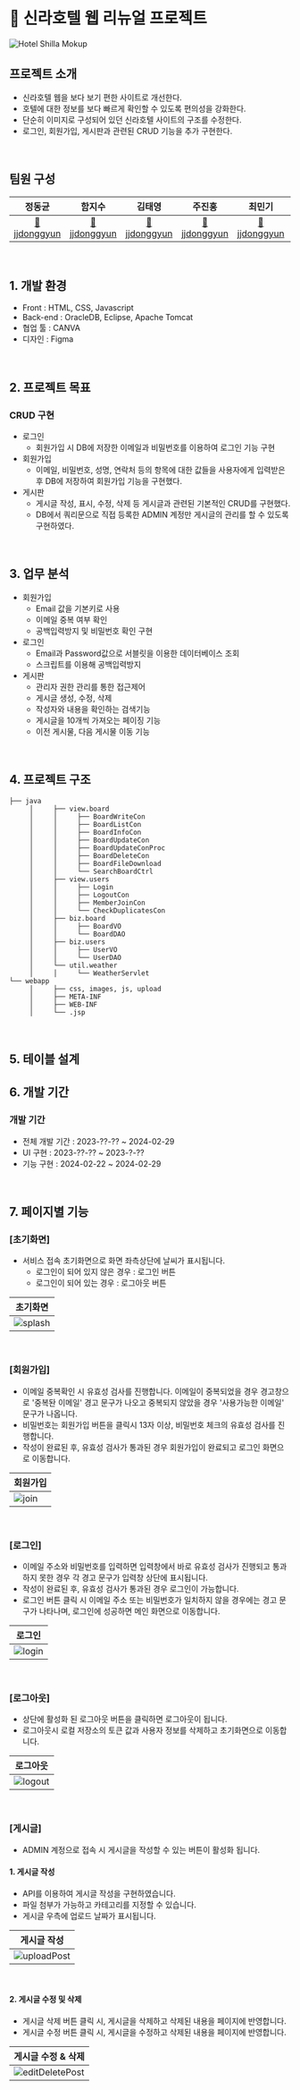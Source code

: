 # 🏨 신라호텔 웹 리뉴얼 프로젝트

![Hotel Shilla Mokup](https://github.com/jjdonggyun/ShillaHotel_Project/assets/163277674/3960bfae-ea11-4a5f-9dd2-869d185eb2a2)
<br>

## 프로젝트 소개

- 신라호텔 웹을 보다 보기 편한 사이트로 개선한다.
- 호텔에 대한 정보를 보다 빠르게 확인할 수 있도록 편의성을 강화한다.
- 단순히 이미지로 구성되어 있던 신라호텔 사이트의 구조를 수정한다.
- 로그인, 회원가입, 게시판과 관련된 CRUD 기능을 추가 구현한다.

<br>

## 팀원 구성

<div align="center">

| **정동균** | **함지수** | **김태영** | **주진홍** | **최민기** | **최두연** | **김광제** |
| :------: |  :------: | :------: | :------: |  :------: | :------: | :------: |
| [🧑jjdonggyun](https://github.com/jjdonggyun) | [🧑jjdonggyun](https://github.com/jjdonggyun) | [🧑jjdonggyun](https://github.com/jjdonggyun) | [🧑jjdonggyun](https://github.com/jjdonggyun) | [🧑jjdonggyun](https://github.com/jjdonggyun) | [🧑jjdonggyun](https://github.com/jjdonggyun) | [🧑jjdonggyun](https://github.com/jjdonggyun) |

</div>

<br>


## 1. 개발 환경

- Front : HTML, CSS, Javascript
- Back-end : OracleDB, Eclipse, Apache Tomcat
- 협업 툴 : CANVA
- 디자인 : Figma
<br>


## 2. 프로젝트 목표

### CRUD 구현

- 로그인
    - 회원가입 시 DB에 저장한 이메일과 비밀번호를 이용하여 로그인 기능 구현
- 회원가입
    - 이메일, 비밀번호, 성명, 연락처 등의 항목에 대한 값들을 사용자에게 입력받은 후 DB에 저장하여 회원가입 기능을 구현했다.
- 게시판
    - 게시글 작성, 표시, 수정, 삭제 등 게시글과 관련된 기본적인 CRUD를 구현했다.
    - DB에서 쿼리문으로 직접 등록한 ADMIN 계정만 게시글의 관리를 할 수 있도록 구현하였다.

<br>


## 3. 업무 분석

 - 회원가입
     - Email 값을 기본키로 사용
     - 이메일 중복 여부 확인
     - 공백입력방지 및 비밀번호 확인 구현
 - 로그인
     - Email과 Password값으로 서블릿을 이용한 데이터베이스 조회
     - 스크립트를 이용해 공백입력방지
 - 게시판
     - 관리자 권한 관리를 통한 접근제어
     - 게시글 생성, 수정, 삭제
     - 작성자와 내용을 확인하는 검색기능
     - 게시글을 10개씩 가져오는 페이징 기능
     - 이전 게시물, 다음 게시물 이동 기능

<br>

## 4. 프로젝트 구조

```
├── java
     │     ├── view.board
     │     │     ├── BoardWriteCon
     │     │     ├── BoardListCon
     │     │     ├── BoardInfoCon
     │     │     ├── BoardUpdateCon
     │     │     ├── BoardUpdateConProc
     │     │     ├── BoardDeleteCon
     │     │     ├── BoardFileDownload
     │     │     └── SearchBoardCtrl
     │     ├── view.users
     │     │     ├── Login
     │     │     ├── LogoutCon
     │     │     ├── MemberJoinCon
     │     │     └── CheckDuplicatesCon
     │     ├── biz.board
     │     │     ├── BoardVO
     │     │     └── BoardDAO
     │     ├── biz.users
     │     │     ├── UserVO
     │     │     └── UserDAO
     │     └── util.weather
     │     │     └── WeatherServlet
└── webapp
     │     ├── css, images, js, upload
     │     ├── META-INF
     │     ├── WEB-INF
     │     └── .jsp

```

<br>

## 5. 테이블 설계


## 6. 개발 기간

### 개발 기간

- 전체 개발 기간 : 2023-??-?? ~ 2024-02-29
- UI 구현 : 2023-??-?? ~ 2023-?-??
- 기능 구현 : 2024-02-22 ~ 2024-02-29

<br>


## 7. 페이지별 기능

### [초기화면]
- 서비스 접속 초기화면으로 화면 좌측상단에 날씨가 표시됩니다.
    - 로그인이 되어 있지 않은 경우 : 로그인 버튼
    - 로그인이 되어 있는 경우 : 로그아웃 버튼

| 초기화면 |
|----------|
|![splash](https://user-images.githubusercontent.com/112460466/210172920-aef402ed-5aef-4d4a-94b9-2b7147fd8389.gif)|

<br>

### [회원가입]
- 이메일 중복확인 시 유효성 검사를 진행합니다. 이메일이 중복되었을 경우 경고창으로 '중복돤 이메일' 경고 문구가 나오고 중복되지 않았을 경우 '사용가능한 이메일' 문구가 나옵니다.
- 비밀번호는 회원가입 버튼을 클릭시 13자 이상, 비밀번호 체크의 유효성 검사를 진행합니다.
- 작성이 완료된 후, 유효성 검사가 통과된 경우 회원가입이 완료되고 로그인 화면으로 이동합니다.

| 회원가입 |
|----------|
|![join](https://user-images.githubusercontent.com/112460466/210173571-490f5beb-5791-4a4a-8c5e-510cdcb5f1fe.gif)|

<br>

### [로그인]
- 이메일 주소와 비밀번호를 입력하면 입력창에서 바로 유효성 검사가 진행되고 통과하지 못한 경우 각 경고 문구가 입력창 상단에 표시됩니다.
- 작성이 완료된 후, 유효성 검사가 통과된 경우 로그인이 가능합니다.
- 로그인 버튼 클릭 시 이메일 주소 또는 비밀번호가 일치하지 않을 경우에는 경고 문구가 나타나며, 로그인에 성공하면 메인 화면으로 이동합니다.

| 로그인 |
|----------|
|![login](https://user-images.githubusercontent.com/112460466/210177956-c716414e-01c2-4c1e-b1f7-6562b9b7a857.gif)|

<br>

### [로그아웃]
- 상단에 활성화 된 로그아웃 버튼을 클릭하면 로그아웃이 됩니다.
- 로그아웃시 로컬 저장소의 토큰 값과 사용자 정보를 삭제하고 초기화면으로 이동합니다.

| 로그아웃 |
|----------|
|![logout](https://user-images.githubusercontent.com/112460466/210178009-11225733-7af5-4b8b-aa1c-fe264af01797.gif)|

<br>

### [게시글]
- ADMIN 계정으로 접속 시 게시글을 작성할 수 있는 버튼이 활성화 됩니다.

#### 1. 게시글 작성
- API를 이용하여 게시글 작성을 구현하였습니다.
- 파일 첨부가 가능하고 카테고리를 지정할 수 있습니다.
- 게시글 우측에 업로드 날짜가 표시됩니다.

| 게시글 작성 |
|----------|
|![uploadPost](https://user-images.githubusercontent.com/112460466/210381758-1de5a889-f587-41d2-b200-22c20a970519.gif)|

<br>

#### 2. 게시글 수정 및 삭제
- 게시글 삭제 버튼 클릭 시, 게시글을 삭제하고 삭제된 내용을 페이지에 반영합니다.
- 게시글 수정 버튼 클릭 시, 게시글을 수정하고 삭제된 내용을 페이지에 반영합니다.

| 게시글 수정 & 삭제 |
|----------|
|![editDeletePost](https://user-images.githubusercontent.com/112460466/210382021-da057943-dc21-411e-a1f8-552be0e973bf.gif)|

<br>


